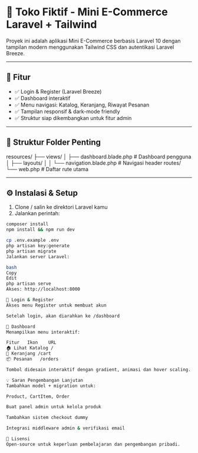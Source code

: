 # 🛒 Toko Fiktif - Mini E-Commerce Laravel + Tailwind

Proyek ini adalah aplikasi Mini E-Commerce berbasis Laravel 10 dengan tampilan modern menggunakan Tailwind CSS dan autentikasi Laravel Breeze.

---

## 🚀 Fitur

- ✅ Login & Register (Laravel Breeze)
- ✅ Dashboard interaktif
- ✅ Menu navigasi: Katalog, Keranjang, Riwayat Pesanan
- ✅ Tampilan responsif & dark-mode friendly
- ✅ Struktur siap dikembangkan untuk fitur admin

---

## 📁 Struktur Folder Penting

resources/
├── views/
│ ├── dashboard.blade.php # Dashboard pengguna
│ ├── layouts/
│ │ └── navigation.blade.php # Navigasi header
routes/
└── web.php # Daftar rute utama

---

## ⚙️ Instalasi & Setup

1. Clone / salin ke direktori Laravel kamu
2. Jalankan perintah:

```bash
composer install
npm install && npm run dev

cp .env.example .env
php artisan key:generate
php artisan migrate
Jalankan server Laravel:

bash
Copy
Edit
php artisan serve
Akses: http://localhost:8000

👤 Login & Register
Akses menu Register untuk membuat akun

Setelah login, akan diarahkan ke /dashboard

📌 Dashboard
Menampilkan menu interaktif:

Fitur	Ikon	URL
🏠 Lihat Katalog	/	
🛒 Keranjang	/cart	
📦 Pesanan	/orders	

Tombol didesain interaktif dengan gradient, animasi dan hover scaling.

💡 Saran Pengembangan Lanjutan
Tambahkan model + migration untuk:

Product, CartItem, Order

Buat panel admin untuk kelola produk

Tambahkan sistem checkout dummy

Integrasi middleware admin & verifikasi email

📝 Lisensi
Open-source untuk keperluan pembelajaran dan pengembangan pribadi.
